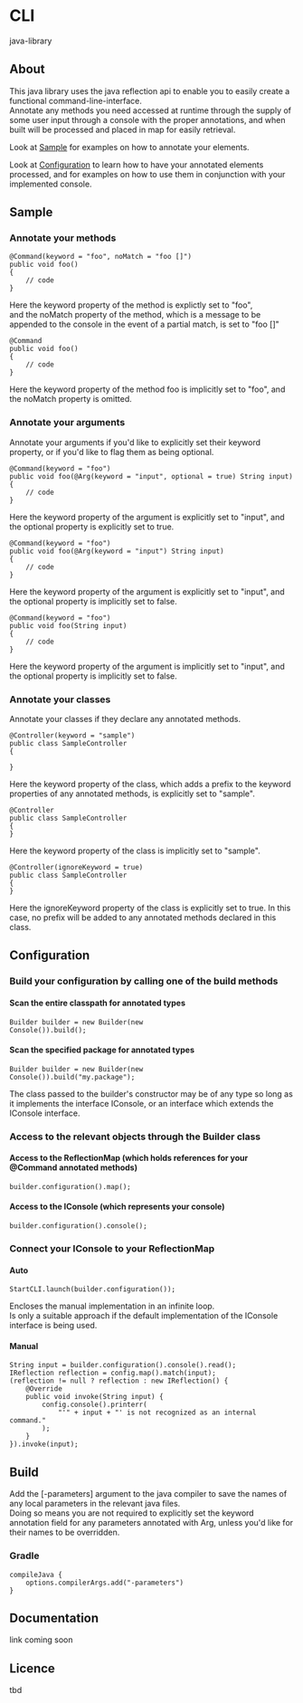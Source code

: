 # CLI
java-library
## About
This java library uses the java reflection api to enable you to easily create a functional command-line-interface.  
Annotate any methods you need accessed at runtime through the supply of some user input through a console with the proper annotations, 
and when built will be processed and placed in map for easily retrieval.   

Look at [Sample](#sample) for examples on how to annotate your elements.  

Look at [Configuration](#configuration) to learn how to have your annotated elements processed, and for examples on how to use them in conjunction with your implemented console. 

## Sample
### Annotate your methods
    @Command(keyword = "foo", noMatch = "foo []")
    public void foo()
    {
        // code
    }
Here the keyword property of the method is explictly set to "foo",  
and the noMatch property of the method, which is a message to be appended to the console in the event of a partial match, is set to "foo []"

    @Command
    public void foo()
    {
        // code
    }
Here the keyword property of the method foo is implicitly set to "foo", and the noMatch property is omitted.
### Annotate your arguments
Annotate your arguments if you'd like to explicitly set their keyword property, or if you'd like to flag them as being optional.  

    @Command(keyword = "foo")
    public void foo(@Arg(keyword = "input", optional = true) String input)
    {
        // code
    }
Here the keyword property of the argument is explicitly set to "input", and the optional property is explicitly set to true.
    
    @Command(keyword = "foo")
    public void foo(@Arg(keyword = "input") String input)
    {
        // code
    }
Here the keyword property of the argument is explicitly set to "input", and the optional property is implicitly set to false.

    @Command(keyword = "foo")
    public void foo(String input)
    {
        // code
    }
Here the keyword property of the argument is implicitly set to "input", and the optional property is implicitly set to false.
### Annotate your classes
Annotate your classes if they declare any annotated methods.

    @Controller(keyword = "sample")
    public class SampleController
    {
    
    }
Here the keyword property of the class, which adds a prefix to the keyword properties of any annotated methods, is explicitly set to "sample". 

    @Controller
    public class SampleController
    {
    }
Here the keyword property of the class is implicitly set to "sample".

    @Controller(ignoreKeyword = true)
    public class SampleController
    {
    }
Here the ignoreKeyword property of the class is explicitly set to true. In this case, no prefix will be added to any annotated methods declared in this class.
## Configuration
### Build your configuration by calling one of the build methods
#### Scan the entire classpath for annotated types
<code>Builder builder = new Builder(new Console()).build();</code>
#### Scan the specified package for annotated types
<code>Builder builder = new Builder(new Console()).build("my.package");</code> 
 
The class passed to the builder's constructor may be of any type so long as 
it implements the interface IConsole, or an interface which extends the 
IConsole interface. 
### Access to the relevant objects through the Builder class
#### Access to the ReflectionMap (which holds references for your @Command annotated methods)
<code>builder.configuration().map();</code>  
#### Access to the IConsole (which represents your console)
<code>builder.configuration().console();</code>
### Connect your IConsole to your ReflectionMap
#### Auto  
<code>StartCLI.launch(builder.configuration());</code>  

Encloses the manual implementation in an infinite loop.  
Is only a suitable approach if the default implementation of the IConsole 
interface is being used.
#### Manual
    String input = builder.configuration().console().read();
    IReflection reflection = config.map().match(input);
    (reflection != null ? reflection : new IReflection() {
        @Override
        public void invoke(String input) {
            config.console().printerr(
                "'" + input + "' is not recognized as an internal command."
            );
        }
    }).invoke(input);
## Build
Add the [-parameters] argument to the java compiler to 
save the names of any local parameters in the relevant 
java files.  
Doing so means you are not required to explicitly set the 
keyword annotation field for any parameters annotated with Arg, 
unless you'd like for their names to be overridden.
### Gradle 
    compileJava {
        options.compilerArgs.add("-parameters")
    }
## Documentation
link coming soon
## Licence
tbd
